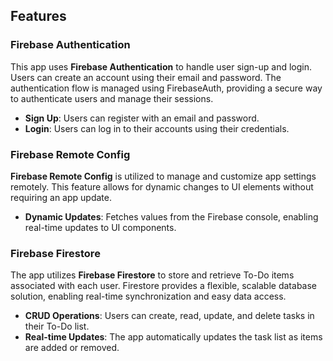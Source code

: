 
## Features

### Firebase Authentication
This app uses **Firebase Authentication** to handle user sign-up and login. Users can create an account using their email and password. The authentication flow is managed using FirebaseAuth, providing a secure way to authenticate users and manage their sessions.

- **Sign Up**: Users can register with an email and password.
- **Login**: Users can log in to their accounts using their credentials.

### Firebase Remote Config
**Firebase Remote Config** is utilized to manage and customize app settings remotely. This feature allows for dynamic changes to UI elements without requiring an app update.

- **Dynamic Updates**: Fetches values from the Firebase console, enabling real-time updates to UI components.

### Firebase Firestore
The app utilizes **Firebase Firestore** to store and retrieve To-Do items associated with each user. Firestore provides a flexible, scalable database solution, enabling real-time synchronization and easy data access.

- **CRUD Operations**: Users can create, read, update, and delete tasks in their To-Do list.
- **Real-time Updates**: The app automatically updates the task list as items are added or removed.
